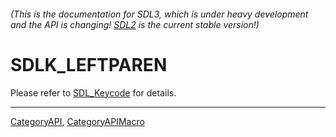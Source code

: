 ###### (This is the documentation for SDL3, which is under heavy development and the API is changing! [SDL2](https://wiki.libsdl.org/SDL2/) is the current stable version!)
# SDLK_LEFTPAREN

Please refer to [SDL_Keycode](SDL_Keycode) for details.

----
[CategoryAPI](CategoryAPI), [CategoryAPIMacro](CategoryAPIMacro)


